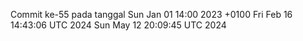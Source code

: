 Commit ke-55 pada tanggal Sun Jan 01 14:00 2023 +0100
Fri Feb 16 14:43:06 UTC 2024
Sun May 12 20:09:45 UTC 2024
